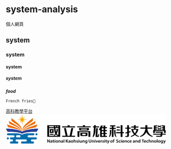 # system-analysis
個人網頁
## system
### system
#### system
##### system


***food***
```
French fries🍟
```
[高科教學平台](https://elearning.nkust.edu.tw/moocs/#/home)
![1.png](https://github.com/c112118101/system-analysis/blob/4190ce351cc94b7525a4f7e258ef494cc11303c4/1.png)
